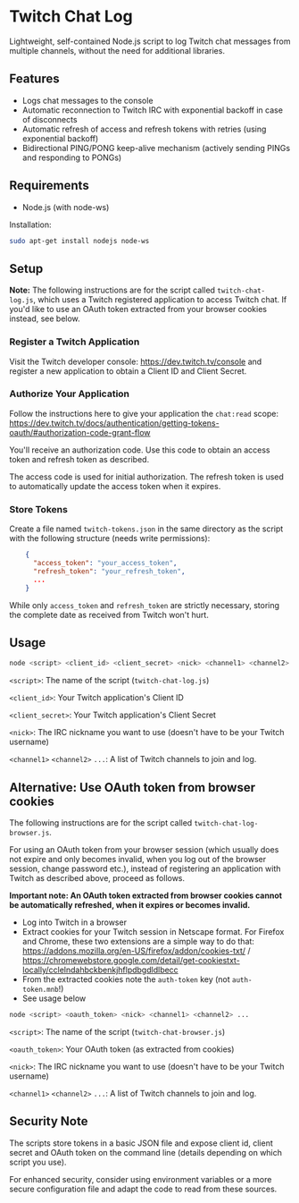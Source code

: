 # Twitch Chat Log

Lightweight, self-contained Node.js script to log Twitch chat messages from multiple channels, without the need for additional libraries.

## Features

- Logs chat messages to the console
- Automatic reconnection to Twitch IRC with exponential backoff in case of disconnects
- Automatic refresh of access and refresh tokens with retries (using exponential backoff)
- Bidirectional PING/PONG keep-alive mechanism (actively sending PINGs and responding to PONGs)

## Requirements

- Node.js (with node-ws)

Installation:

```bash
sudo apt-get install nodejs node-ws
```

## Setup

**Note:** The following instructions are for the script called `twitch-chat-log.js`, which uses a Twitch registered application to access Twitch chat. If you'd like to use an OAuth token extracted from your browser cookies instead, see below.

### Register a Twitch Application

Visit the Twitch developer console: https://dev.twitch.tv/console and register a new application to obtain a Client ID and Client Secret.

### Authorize Your Application

Follow the instructions here to give your application the `chat:read` scope: https://dev.twitch.tv/docs/authentication/getting-tokens-oauth/#authorization-code-grant-flow

You'll receive an authorization code. Use this code to obtain an access token and refresh token as described.

The access code is used for initial authorization. The refresh token is used to automatically update the access token when it expires.

### Store Tokens
Create a file named `twitch-tokens.json` in the same directory as the script with the following structure (needs write permissions):

```JSON
    {
      "access_token": "your_access_token",
      "refresh_token": "your_refresh_token",
      ... 
    }
```

While only `access_token` and `refresh_token` are strictly necessary, storing the complete date as received from Twitch won't hurt.

## Usage

```Bash
node <script> <client_id> <client_secret> <nick> <channel1> <channel2> ...
```

`<script>`: The name of the script (`twitch-chat-log.js`)
    
`<client_id>`: Your Twitch application's Client ID
    
`<client_secret>`: Your Twitch application's Client Secret
    
`<nick>`: The IRC nickname you want to use (doesn't have to be your Twitch username)
    
`<channel1>` `<channel2>` `...`: A list of Twitch channels to join and log.
  
## Alternative: Use OAuth token from browser cookies

The following instructions are for the script called `twitch-chat-log-browser.js`.

For using an OAuth token from your browser session (which usually does not expire and only becomes invalid, when you log out of the browser session, change password etc.), instead of registering an application with Twitch as described above, proceed as follows.

**Important note: An OAuth token extracted from browser cookies cannot be automatically refreshed, when it expires or becomes invalid.**

- Log into Twitch in a browser
- Extract cookies for your Twitch session in Netscape format. For Firefox and Chrome, these two extensions are a simple way to do that: https://addons.mozilla.org/en-US/firefox/addon/cookies-txt/ / https://chromewebstore.google.com/detail/get-cookiestxt-locally/cclelndahbckbenkjhflpdbgdldlbecc
- From the extracted cookies note the `auth-token` key (not `auth-token.mnb`!)
- See usage below

```Bash
node <script> <oauth_token> <nick> <channel1> <channel2> ...
```

`<script>`: The name of the script (`twitch-chat-browser.js`)
    
`<oauth_token>`: Your OAuth token (as extracted from cookies)
    
`<nick>`: The IRC nickname you want to use (doesn't have to be your Twitch username)
    
`<channel1>` `<channel2>` `...`: A list of Twitch channels to join and log.

## Security Note

The scripts store tokens in a basic JSON file and expose client id, client secret and OAuth token on the command line (details depending on which script you use).
    
For enhanced security, consider using environment variables or a more secure configuration file and adapt the code to read from these sources.

